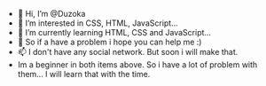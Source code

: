 - 👋 Hi, I’m @Duzoka
- 👀 I’m interested in CSS, HTML, JavaScript...
- 🌱 I’m currently learning HTML, CSS and JavaScript...
- 💞️ So if a have a problem i hope you can help me :)
- 📫 I don't have any social network. But soon i will make that.
- Im a beginner in both items above. So i have a lot of problem with them... I will learn that with the time.

<!---
Duzoka/Duzoka is a ✨ special ✨ repository because its `README.md` (this file) appears on your GitHub profile.
You can click the Preview link to take a look at your changes.
--->
